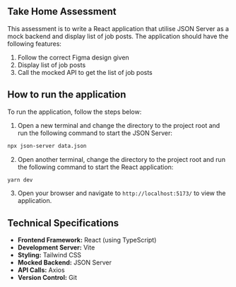 ## Take Home Assessment

This assessment is to write a React application that utilise JSON Server as a mock backend and display list of job posts. The application should have the following features:

1. Follow the correct Figma design given
2. Display list of job posts
3. Call the mocked API to get the list of job posts

## How to run the application

To run the application, follow the steps below:

1. Open a new terminal and change the directory to the project root and run the following command to start the JSON Server:

```bash
npx json-server data.json
```

2. Open another terminal, change the directory to the project root and run the following command to start the React application:

```bash
yarn dev
```

3. Open your browser and navigate to `http://localhost:5173/` to view the application.

## Technical Specifications

- **Frontend Framework:** React (using TypeScript)
- **Development Server:** Vite
- **Styling:** Tailwind CSS
- **Mocked Backend:** JSON Server
- **API Calls:** Axios
- **Version Control:** Git
